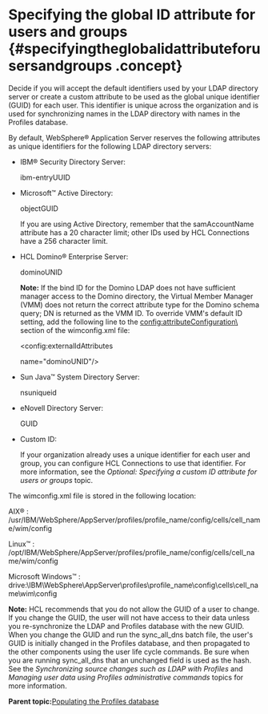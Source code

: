 # Specifying the global ID attribute for users and groups {#specifyingtheglobalidattributeforusersandgroups .concept}

Decide if you will accept the default identifiers used by your LDAP directory server or create a custom attribute to be used as the global unique identifier \(GUID\) for each user. This identifier is unique across the organization and is used for synchronizing names in the LDAP directory with names in the Profiles database.

By default, WebSphere® Application Server reserves the following attributes as unique identifiers for the following LDAP directory servers:

-   IBM® Security Directory Server:

    ibm-entryUUID

-   Microsoft™ Active Directory:

    objectGUID

    If you are using Active Directory, remember that the samAccountName attribute has a 20 character limit; other IDs used by HCL Connections have a 256 character limit.

-   HCL Domino® Enterprise Server:

    dominoUNID

    **Note:** If the bind ID for the Domino LDAP does not have sufficient manager access to the Domino directory, the Virtual Member Manager \(VMM\) does not return the correct attribute type for the Domino schema query; DN is returned as the VMM ID. To override VMM's default ID setting, add the following line to the <config:attributeConfiguration\> section of the wimconfig.xml file:

    <config:externalIdAttributes

    name="dominoUNID"/\>

-   Sun Java™ System Directory Server:

    nsuniqueid

-   eNovell Directory Server:

    GUID

-   Custom ID:

    If your organization already uses a unique identifier for each user and group, you can configure HCL Connections to use that identifier. For more information, see the *Optional: Specifying a custom ID attribute for users or groups* topic.


The wimconfig.xml file is stored in the following location:

AIX®
:   /usr/IBM/WebSphere/AppServer/profiles/profile\_name/config/cells/cell\_name/wim/config

Linux™
:   /opt/IBM/WebSphere/AppServer/profiles/profile\_name/config/cells/cell\_name/wim/config

Microsoft Windows™
:   drive:\\IBM\\WebSphere\\AppServer\\profiles\\profile\_name\\config\\cells\\cell\_name\\wim\\config

**Note:** HCL recommends that you do not allow the GUID of a user to change. If you change the GUID, the user will not have access to their data unless you re-synchronize the LDAP and Profiles database with the new GUID. When you change the GUID and run the sync\_all\_dns batch file, the user's GUID is initially changed in the Profiles database, and then propagated to the other components using the user life cycle commands. Be sure when you are running sync\_all\_dns that an unchanged field is used as the hash. See the *Synchronizing source changes such as LDAP with Profiles* and *Managing user data using Profiles administrative commands* topics for more information.

**Parent topic:**[Populating the Profiles database](../install/t_prof_install_profiles_db.md)

